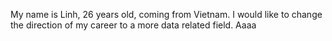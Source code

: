  My name is Linh, 26 years old, coming from Vietnam. 
I would like to change the direction of my career to a more data related field. Aaaa